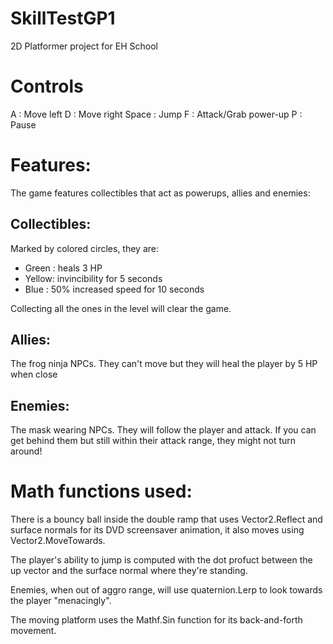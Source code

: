 # SkillTestGP1
2D Platformer project for EH School

# Controls
A		: Move left
D		: Move right
Space	: Jump
F		: Attack/Grab power-up
P		: Pause

# Features:
The game features collectibles that act as powerups, allies and enemies:

## Collectibles:
Marked by colored circles, they are:
- Green	: heals 3 HP
- Yellow: invincibility for 5 seconds
- Blue	: 50% increased speed for 10 seconds

Collecting all the ones in the level will clear the game.

## Allies:
The frog ninja NPCs. They can't move but they will heal the player by 5 HP when close

## Enemies:
The mask wearing NPCs. They will follow the player and attack. 
If you can get behind them but still within their attack range, they might not turn around!

# Math functions used:
There is a bouncy ball inside the double ramp that uses Vector2.Reflect and surface normals for its DVD screensaver animation,
it also moves using Vector2.MoveTowards.

The player's ability to jump is computed with the dot profuct between the up vector and the surface normal where they're standing.

Enemies, when out of aggro range, will use quaternion.Lerp to look towards the player "menacingly".

The moving platform uses the Mathf.Sin function for its back-and-forth movement.
